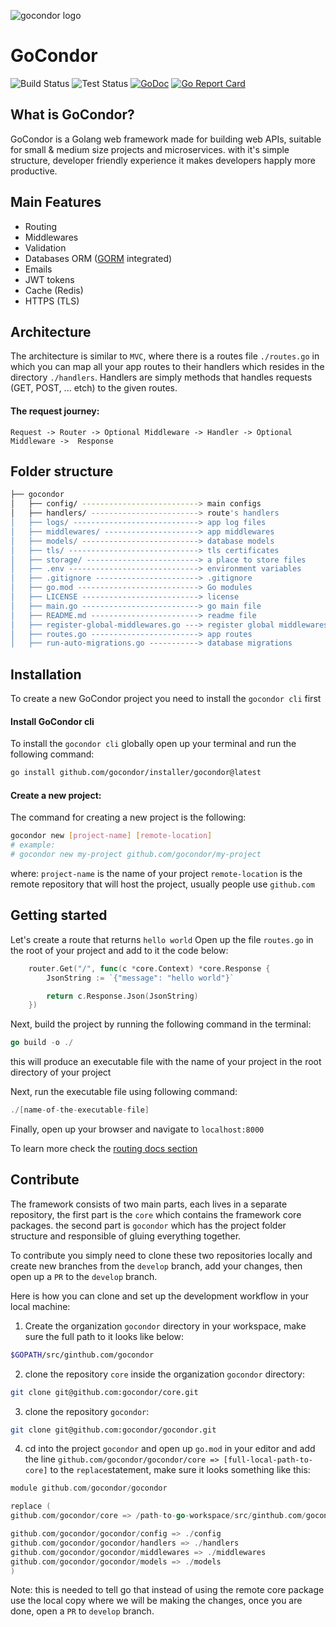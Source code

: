 ![gocondor logo](https://gocondor.github.io/img/logo.png)
# GoCondor

![Build Status](https://github.com/gocondor/gocondor/actions/workflows/build-main.yml/badge.svg)
![Test Status](https://github.com/gocondor/gocondor/actions/workflows/test-main.yml/badge.svg)
[![GoDoc](https://godoc.org/github.com/gocondor/gocondor?status.svg)](https://godoc.org/github.com/gocondor/gocondor)
[![Go Report Card](https://goreportcard.com/badge/github.com/gocondor/gocondor)](https://goreportcard.com/report/github.com/gocondor/gocondor)

## What is GoCondor?
GoCondor is a Golang web framework made for building web APIs, suitable for small & medium size projects and microservices. with it's simple structure, developer friendly experience it makes developers happly more productive.


## Main Features 
- Routing
- Middlewares
- Validation
- Databases ORM ([GORM](https://gorm.io/) integrated)
- Emails
- JWT tokens
- Cache (Redis)
- HTTPS (TLS)



## Architecture
The architecture is similar to `MVC`, where there is a routes file `./routes.go` in which you can map all your app routes to their handlers which resides in the directory `./handlers`. Handlers are simply methods that handles requests (GET, POST, ... etch) to the given routes.

#### The request journey:
`Request -> Router -> Optional Middleware -> Handler -> Optional Middleware ->  Response`

## Folder structure 
```bash
├── gocondor
│   ├── config/ --------------------------> main configs
│   ├── handlers/ ------------------------> route's handlers
│   ├── logs/ ----------------------------> app log files
│   ├── middlewares/ ---------------------> app middlewares
│   ├── models/ --------------------------> database models
│   ├── tls/ -----------------------------> tls certificates
│   ├── storage/ -------------------------> a place to store files
│   ├── .env -----------------------------> environment variables 
│   ├── .gitignore -----------------------> .gitignore
│   ├── go.mod ---------------------------> Go modules
│   ├── LICENSE --------------------------> license
│   ├── main.go --------------------------> go main file
│   ├── README.md ------------------------> readme file
│   ├── register-global-middlewares.go ---> register global middlewares
│   ├── routes.go ------------------------> app routes
│   ├── run-auto-migrations.go -----------> database migrations
```

## Installation
To create a new GoCondor project you need to install the `gocondor cli` first

#### Install GoCondor cli
To install the `gocondor cli` globally open up your terminal and run the following command:
```bash
go install github.com/gocondor/installer/gocondor@latest
```

#### Create a new project:
The command for creating a new project is the following:
```bash
gocondor new [project-name] [remote-location]
# example:
# gocondor new my-project github.com/gocondor/my-project
```
where:
`project-name` is the name of your project
`remote-location` is the remote repository that will host the project, usually people use `github.com`


## Getting started
Let's create a route that returns `hello world`
Open up the file `routes.go` in the root of your project and add to it the code below:
```go "defining a route"
	router.Get("/", func(c *core.Context) *core.Response {
		JsonString := `{"message": "hello world"}`

		return c.Response.Json(JsonString)
	})
```
Next, build the project by running the following command in the terminal:
```go
go build -o ./
```
this will produce an executable file with the name of your project in the root directory of your project

Next, run the executable file using following command:
```go
./[name-of-the-executable-file]
```
Finally, open up your browser and navigate to `localhost:8000`

To learn more check the [routing docs section](https://gocondor.github.io/docs/routing)


## Contribute
The framework consists of two main parts, each lives in a separate repository, the first part is the `core` which contains the framework core packages. the second part is `gocondor` which has the project folder structure and responsible of gluing everything together.

To contribute you simply need to clone these two repositories locally and create new branches from the `develop` branch, add your changes, then open up a `PR` to the `develop` branch.

Here is how you can clone and set up the development workflow in your local machine:

1. Create the organization `gocondor` directory in your workspace, make sure the full path to it looks like below:
```bash
$GOPATH/src/ginthub.com/gocondor
```
2. clone the repository `core` inside the organization `gocondor` directory:
```bash
git clone git@github.com:gocondor/core.git
```
3. clone the repository `gocondor`:
```bash
git clone git@github.com:gocondor/gocondor.git
```
4. cd into the project `gocondor` and open up `go.mod` in your editor and add the line `github.com/gocondor/gocondor/core => [full-local-path-to-core]` to the `replace`statement, make sure it looks something like this:
```go
module github.com/gocondor/gocondor

replace (
github.com/gocondor/core => /path-to-go-workspace/src/ginthub.com/gocondor

github.com/gocondor/gocondor/config => ./config
github.com/gocondor/gocondor/handlers => ./handlers
github.com/gocondor/gocondor/middlewares => ./middlewares
github.com/gocondor/gocondor/models => ./models
)
```
Note:
this is needed to tell go that instead of using the remote core package use the local copy where we will be making the changes, once you are done, open a `PR` to `develop` branch.
